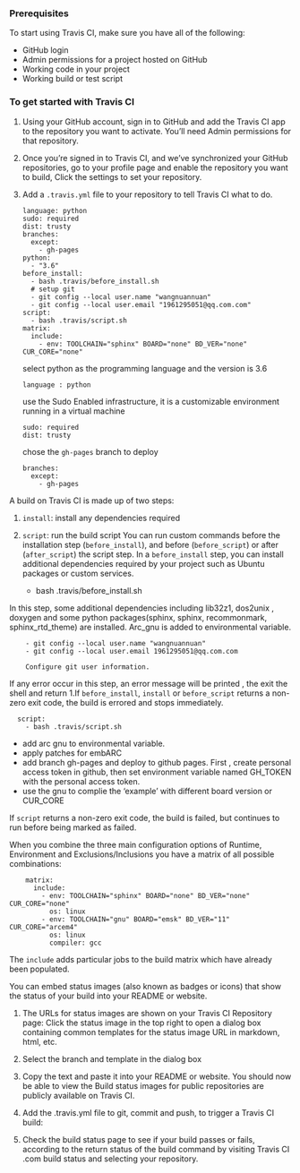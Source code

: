 ### Prerequisites
To start using Travis CI, make sure you have all of the following:
-	GitHub login
-	Admin permissions for a project hosted on GitHub
-	Working code in your project
-	Working build or test script
### To get started with Travis CI 
1.	Using your GitHub account, sign in to GitHub and add the Travis CI app to the repository you want to activate. You’ll need Admin permissions for that repository.
2.	Once you’re signed in to Travis CI, and we’ve synchronized your GitHub repositories, go to your profile page and enable the repository you want to build, Click the settings to set your repository.
3.	Add a `.travis.yml` file to your repository to tell Travis CI what to do.

        language: python
        sudo: required
        dist: trusty
        branches:
          except:
            - gh-pages
        python:
          - "3.6"
        before_install:
          - bash .travis/before_install.sh
          # setup git
          - git config --local user.name "wangnuannuan"
          - git config --local user.email "1961295051@qq.com.com"
        script:
          - bash .travis/script.sh
        matrix:
          include:
            - env: TOOLCHAIN="sphinx" BOARD="none" BD_VER="none" CUR_CORE="none"

    select python as the programming language and the version is 3.6

        language : python    

    use the Sudo Enabled infrastructure, it is a customizable environment running in a virtual machine

        sudo: required
        dist: trusty

    chose the `gh-pages` branch to deploy

        branches:
          except:
            - gh-pages

  A build on Travis CI is made up of two steps:

  1.	`install`: install any dependencies required
  2.	`script`: run the build script
  You can run custom commands before the installation step (`before_install`), and before (`before_script`) or after (`after_script`) the script step.
  In a `before_install` step, you can install additional dependencies required by your project such as Ubuntu packages or custom services.
          
          - bash .travis/before_install.sh

  In this step, some additional dependencies including lib32z1, dos2unix , doxygen and some python packages(sphinx, sphinx, recommonmark, sphinx_rtd_theme) are installed. Arc_gnu is added to environmental variable.

        - git config --local user.name "wangnuannuan"
        - git config --local user.email 1961295051@qq.com.com

        Configure git user information.

  If any error occur in this step, an error message will be printed , the exit the shell and return 1.If `before_install`, `install` or `before_script` returns a non-zero exit code, the build is errored and stops immediately.

      script:
        - bash .travis/script.sh

  - add arc gnu to environmental variable.
  - apply patches for embARC
  - add branch gh-pages and deploy to github pages. First , create personal access token in github, then set environment variable named GH_TOKEN with the personal access token.
  - use the gnu to complie the ‘example’ with different board version or CUR_CORE

  If `script` returns a non-zero exit code, the build is failed, but continues to run before being marked as failed.

  When you combine the three main configuration options of Runtime, Environment and Exclusions/Inclusions you have a matrix of all possible combinations:

        matrix:
          include:
            - env: TOOLCHAIN="sphinx" BOARD="none" BD_VER="none" CUR_CORE="none"
              os: linux
            - env: TOOLCHAIN="gnu" BOARD="emsk" BD_VER="11" CUR_CORE="arcem4"
              os: linux
              compiler: gcc

  The `include`  adds particular jobs to the build matrix which have already been populated.

  You can embed status images (also known as badges or icons) that show the status of your build into your README or website.

   1. The URLs for status images are shown on your Travis CI Repository page:
      Click the status image in the top right to open a dialog box containing common templates for the status image URL in markdown, html, etc.
   2. Select the branch and template in the dialog box
   3. Copy the text and paste it into your README or website. You should now be able to view the Build status images for public repositories are publicly available on Travis CI.


4.	Add the .travis.yml file to git, commit and push, to trigger a Travis CI build:
5.	Check the build status page to see if your build passes or fails, according to the return status of the build command by visiting Travis CI .com build status and selecting your repository.
